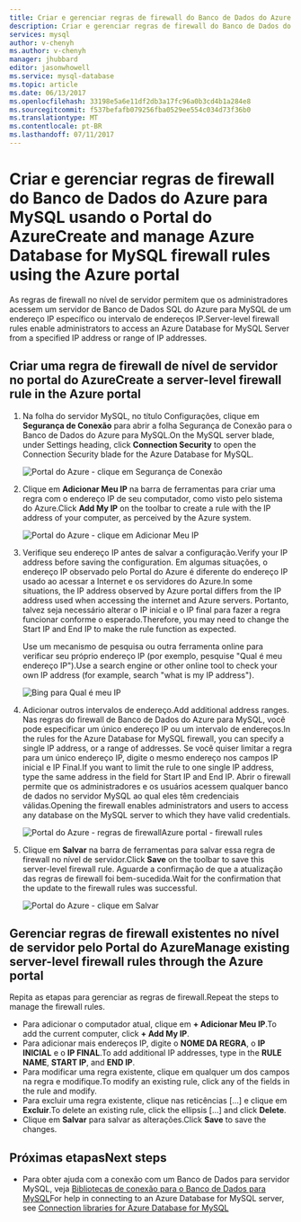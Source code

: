 ```yaml
---
title: Criar e gerenciar regras de firewall do Banco de Dados do Azure para MySQL usando o Portal do Azure | Microsoft Docs
description: Criar e gerenciar regras de firewall do Banco de Dados do Azure para MySQL usando o Portal do Azure
services: mysql
author: v-chenyh
ms.author: v-chenyh
manager: jhubbard
editor: jasonwhowell
ms.service: mysql-database
ms.topic: article
ms.date: 06/13/2017
ms.openlocfilehash: 33198e5a6e11df2db3a17fc96a0b3cd4b1a284e8
ms.sourcegitcommit: f537befafb079256fba0529ee554c034d73f36b0
ms.translationtype: MT
ms.contentlocale: pt-BR
ms.lasthandoff: 07/11/2017
---
```

# <a name="create-and-manage-azure-database-for-mysql-firewall-rules-using-the-azure-portal"></a><span data-ttu-id="ce236-103">Criar e gerenciar regras de firewall do Banco de Dados do Azure para MySQL usando o Portal do Azure</span><span class="sxs-lookup"><span data-stu-id="ce236-103">Create and manage Azure Database for MySQL firewall rules using the Azure portal</span></span>
<span data-ttu-id="ce236-104">As regras de firewall no nível de servidor permitem que os administradores acessem um servidor de Banco de Dados SQL do Azure para MySQL de um endereço IP específico ou intervalo de endereços IP.</span><span class="sxs-lookup"><span data-stu-id="ce236-104">Server-level firewall rules enable administrators to access an Azure Database for MySQL Server from a specified IP address or range of IP addresses.</span></span> 

## <a name="create-a-server-level-firewall-rule-in-the-azure-portal"></a><span data-ttu-id="ce236-105">Criar uma regra de firewall de nível de servidor no portal do Azure</span><span class="sxs-lookup"><span data-stu-id="ce236-105">Create a server-level firewall rule in the Azure portal</span></span>

1. <span data-ttu-id="ce236-106">Na folha do servidor MySQL, no título Configurações, clique em **Segurança de Conexão** para abrir a folha Segurança de Conexão para o Banco de Dados do Azure para MySQL.</span><span class="sxs-lookup"><span data-stu-id="ce236-106">On the MySQL server blade, under Settings heading, click **Connection Security** to open the Connection Security blade for the Azure Database for MySQL.</span></span>

   ![Portal do Azure - clique em Segurança de Conexão](./media/howto-manage-firewall-using-portal/1-connection-security.png)

2. <span data-ttu-id="ce236-108">Clique em **Adicionar Meu IP** na barra de ferramentas para criar uma regra com o endereço IP de seu computador, como visto pelo sistema do Azure.</span><span class="sxs-lookup"><span data-stu-id="ce236-108">Click **Add My IP** on the toolbar to create a rule with the IP address of your computer, as perceived by the Azure system.</span></span>

   ![Portal do Azure - clique em Adicionar Meu IP](./media/howto-manage-firewall-using-portal/2-add-my-ip.png)

3. <span data-ttu-id="ce236-110">Verifique seu endereço IP antes de salvar a configuração.</span><span class="sxs-lookup"><span data-stu-id="ce236-110">Verify your IP address before saving the configuration.</span></span> <span data-ttu-id="ce236-111">Em algumas situações, o endereço IP observado pelo Portal do Azure é diferente do endereço IP usado ao acessar a Internet e os servidores do Azure.</span><span class="sxs-lookup"><span data-stu-id="ce236-111">In some situations, the IP address observed by Azure portal differs from the IP address used when accessing the internet and Azure servers.</span></span> <span data-ttu-id="ce236-112">Portanto, talvez seja necessário alterar o IP inicial e o IP final para fazer a regra funcionar conforme o esperado.</span><span class="sxs-lookup"><span data-stu-id="ce236-112">Therefore, you may need to change the Start IP and End IP to make the rule function as expected.</span></span>

   <span data-ttu-id="ce236-113">Use um mecanismo de pesquisa ou outra ferramenta online para verificar seu próprio endereço IP (por exemplo, pesquise "Qual é meu endereço IP").</span><span class="sxs-lookup"><span data-stu-id="ce236-113">Use a search engine or other online tool to check your own IP address (for example, search "what is my IP address").</span></span>

   ![Bing para Qual é meu IP](./media/howto-manage-firewall-using-portal/3-what-is-my-ip.png)

4. <span data-ttu-id="ce236-115">Adicionar outros intervalos de endereço.</span><span class="sxs-lookup"><span data-stu-id="ce236-115">Add additional address ranges.</span></span> <span data-ttu-id="ce236-116">Nas regras do firewall de Banco de Dados do Azure para MySQL, você pode especificar um único endereço IP ou um intervalo de endereços.</span><span class="sxs-lookup"><span data-stu-id="ce236-116">In the rules for the Azure Database for MySQL firewall, you can specify a single IP address, or a range of addresses.</span></span> <span data-ttu-id="ce236-117">Se você quiser limitar a regra para um único endereço IP, digite o mesmo endereço nos campos IP inicial e IP Final.</span><span class="sxs-lookup"><span data-stu-id="ce236-117">If you want to limit the rule to one single IP address, type the same address in the field for Start IP and End IP.</span></span> <span data-ttu-id="ce236-118">Abrir o firewall permite que os administradores e os usuários acessem qualquer banco de dados no servidor MySQL ao qual eles têm credenciais válidas.</span><span class="sxs-lookup"><span data-stu-id="ce236-118">Opening the firewall enables administrators and users to access any database on the MySQL server to which they have valid credentials.</span></span>

   ![<span data-ttu-id="ce236-119">Portal do Azure - regras de firewall</span><span class="sxs-lookup"><span data-stu-id="ce236-119">Azure portal - firewall rules</span></span> ](./media/howto-manage-firewall-using-portal/5-specify-addresses.png)


5. <span data-ttu-id="ce236-120">Clique em **Salvar** na barra de ferramentas para salvar essa regra de firewall no nível de servidor.</span><span class="sxs-lookup"><span data-stu-id="ce236-120">Click **Save** on the toolbar to save this server-level firewall rule.</span></span> <span data-ttu-id="ce236-121">Aguarde a confirmação de que a atualização das regras de firewall foi bem-sucedida.</span><span class="sxs-lookup"><span data-stu-id="ce236-121">Wait for the confirmation that the update to the firewall rules was successful.</span></span>

   ![Portal do Azure - clique em Salvar](./media/howto-manage-firewall-using-portal/4-save-firewall-rule.png)

## <a name="manage-existing-server-level-firewall-rules-through-the-azure-portal"></a><span data-ttu-id="ce236-123">Gerenciar regras de firewall existentes no nível de servidor pelo Portal do Azure</span><span class="sxs-lookup"><span data-stu-id="ce236-123">Manage existing server-level firewall rules through the Azure portal</span></span>
<span data-ttu-id="ce236-124">Repita as etapas para gerenciar as regras de firewall.</span><span class="sxs-lookup"><span data-stu-id="ce236-124">Repeat the steps to manage the firewall rules.</span></span>
* <span data-ttu-id="ce236-125">Para adicionar o computador atual, clique em **+ Adicionar Meu IP**.</span><span class="sxs-lookup"><span data-stu-id="ce236-125">To add the current computer, click **+ Add My IP**.</span></span>
* <span data-ttu-id="ce236-126">Para adicionar mais endereços IP, digite o **NOME DA REGRA**, o **IP INICIAL** e o **IP FINAL**.</span><span class="sxs-lookup"><span data-stu-id="ce236-126">To add additional IP addresses, type in the **RULE NAME**, **START IP**, and **END IP**.</span></span>
* <span data-ttu-id="ce236-127">Para modificar uma regra existente, clique em qualquer um dos campos na regra e modifique.</span><span class="sxs-lookup"><span data-stu-id="ce236-127">To modify an existing rule, click any of the fields in the rule and modify.</span></span>
* <span data-ttu-id="ce236-128">Para excluir uma regra existente, clique nas reticências [...] e clique em **Excluir**.</span><span class="sxs-lookup"><span data-stu-id="ce236-128">To delete an existing rule, click the ellipsis […] and click **Delete**.</span></span>
* <span data-ttu-id="ce236-129">Clique em **Salvar** para salvar as alterações.</span><span class="sxs-lookup"><span data-stu-id="ce236-129">Click **Save** to save the changes.</span></span>

## <a name="next-steps"></a><span data-ttu-id="ce236-130">Próximas etapas</span><span class="sxs-lookup"><span data-stu-id="ce236-130">Next steps</span></span>
- <span data-ttu-id="ce236-131">Para obter ajuda com a conexão com um Banco de Dados para servidor MySQL, veja [Bibliotecas de conexão para o Banco de Dados para MySQL](./concepts-connection-libraries.md)</span><span class="sxs-lookup"><span data-stu-id="ce236-131">For help in connecting to an Azure Database for MySQL server, see [Connection libraries for Azure Database for MySQL](./concepts-connection-libraries.md)</span></span>
